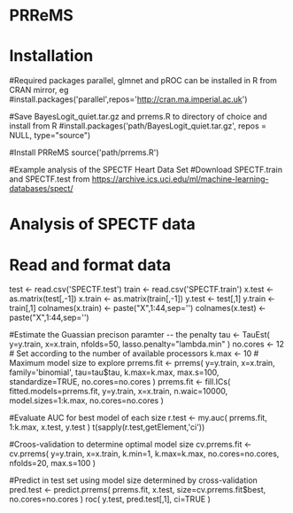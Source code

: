# PRReMS
# Installation
#Required packages parallel, glmnet and pROC can be installed in R from CRAN mirror, eg
#install.packages('parallel',repos='http://cran.ma.imperial.ac.uk')

#Save BayesLogit_quiet.tar.gz and prrems.R to directory of choice and install from R
#install.packages('path/BayesLogit_quiet.tar.gz', repos = NULL, type="source")

#Install PRReMS
source('path/prrems.R')

#Example analysis of the SPECTF Heart Data Set
#Download SPECTF.train and SPECTF.test from https://archive.ics.uci.edu/ml/machine-learning-databases/spect/

# Analysis of SPECTF data
# Read and format data
test <- read.csv('SPECTF.test')
train <- read.csv('SPECTF.train')
x.test <- as.matrix(test[,-1])
x.train <- as.matrix(train[,-1])
y.test <- test[,1]
y.train <- train[,1]
colnames(x.train) <- paste("X",1:44,sep='')
colnames(x.test) <- paste("X",1:44,sep='')


#Estimate the Guassian precison paramter -- the penalty
tau <-  TauEst(  y=y.train, x=x.train, nfolds=50, lasso.penalty="lambda.min" )
no.cores <- 12 # Set according to the number of available processors
k.max <- 10 # Maximum model size to explore
prrems.fit <- prrems( y=y.train, x=x.train, family='binomial', tau=tau$tau, k.max=k.max, max.s=100, standardize=TRUE, no.cores=no.cores )
prrems.fit <- fill.ICs( fitted.models=prrems.fit, y=y.train, x=x.train, n.waic=10000, model.sizes=1:k.max, no.cores=no.cores )

#Evaluate AUC for best model of each size
r.test <- my.auc( prrems.fit, 1:k.max, x.test, y.test )
t(sapply(r.test,getElement,'ci'))

#Croos-validation to determine optimal model size
cv.prrems.fit <- cv.prrems( y=y.train, x=x.train, k.min=1, k.max=k.max, no.cores=no.cores, nfolds=20, max.s=100 )

#Predict in test set using model size determined by cross-validation
pred.test <- predict.prrems( prrems.fit, x.test, size=cv.prrems.fit$best, no.cores=no.cores )
roc( y.test, pred.test[,1], ci=TRUE )
